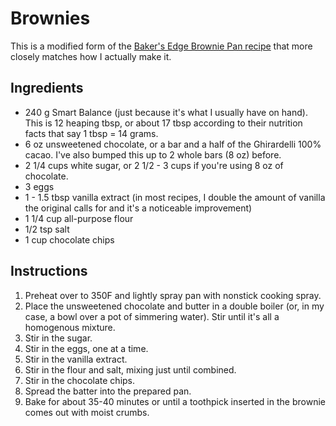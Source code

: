 # Brownies

This is a modified form of the [Baker's Edge Brownie Pan recipe](./brownies_all_edges/base_recipe.md) that more closely matches how I actually make it.

## Ingredients

* 240 g Smart Balance (just because it's what I usually have on hand). This is 12 heaping tbsp, or about 17 tbsp according to their nutrition facts that say 1 tbsp = 14 grams.
* 6 oz unsweetened chocolate, or a bar and a half of the Ghirardelli 100% cacao. I've also bumped this up to 2 whole bars (8 oz) before.
* 2 1/4 cups white sugar, or 2 1/2 - 3 cups if you're using 8 oz of chocolate.
* 3 eggs
* 1 - 1.5 tbsp vanilla extract (in most recipes, I double the amount of vanilla the original calls for and it's a noticeable improvement)
* 1 1/4 cup all-purpose flour
* 1/2 tsp salt
* 1 cup chocolate chips

## Instructions

1. Preheat over to 350F and lightly spray pan with nonstick cooking spray.
2. Place the unsweetened chocolate and butter in a double boiler (or, in my case, a bowl over a pot of simmering water). Stir until it's all a homogenous mixture.
3. Stir in the sugar. 
4. Stir in the eggs, one at a time.
5. Stir in the vanilla extract. 
6. Stir in the flour and salt, mixing just until combined. 
7. Stir in the chocolate chips. 
8. Spread the batter into the prepared pan.
9. Bake for about 35-40 minutes or until a toothpick inserted in the brownie comes out with moist crumbs.
